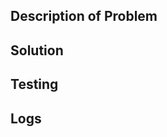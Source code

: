 <!-- Please Give Your PR a relevant title-->

## Description of Problem
<!-- Clearly describe the problem you're solving-->

## Solution
<!-- Describe your thought process and the steps you took to find a solution. If your process resulted in a new issue being created, link it here-->

## Testing
<!-- Describe the testing that you did to validate your changes (i.e. ran a unit test, loaded onto physical microcontroller etc.)-->
<!-- ex:
- Executed "throw test" on Catalyst to verify behavior
-->

## Logs
<!-- If your testing generated relevant log files, please paste them here
You should surround any multiline logs with triple backticks (```) so that they'll be formatted properly-->
<!-- NOTE: Compilation logs are not necessary, they will be automatically generated>

## Issues
<!-- link any issues here using the linking key words-->
<!-- ex: This line will automatically close issue #100 when your code is merged
closes #100
-->
